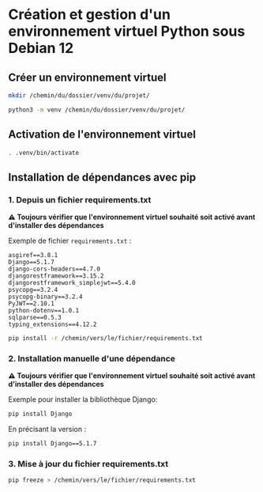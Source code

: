 # Création et gestion d'un environnement virtuel Python sous Debian 12

## Créer un environnement virtuel

```bash
mkdir /chemin/du/dossier/venv/du/projet/
```

```bash
python3 -m venv /chemin/du/dossier/venv/du/projet/
```

## Activation de l'environnement virtuel

```bash
. .venv/bin/activate
```

## Installation de dépendances avec pip

### 1. Depuis un fichier requirements.txt

**⚠️ Toujours vérifier que l'environnement virtuel souhaité soit activé avant d'installer des dépendances**

Exemple de fichier `requirements.txt` :

```
asgiref==3.8.1
Django==5.1.7
django-cors-headers==4.7.0
djangorestframework==3.15.2
djangorestframework_simplejwt==5.4.0
psycopg==3.2.4
psycopg-binary==3.2.4
PyJWT==2.10.1
python-dotenv==1.0.1
sqlparse==0.5.3
typing_extensions==4.12.2
```

```bash
pip install -r /chemin/vers/le/fichier/requirements.txt
```

### 2. Installation manuelle d'une dépendance

**⚠️ Toujours vérifier que l'environnement virtuel souhaité soit activé avant d'installer des dépendances**

Exemple pour installer la bibliothèque Django:

```bash
pip install Django
```

En précisant la version :

```bash
pip install Django==5.1.7
```

### 3. Mise à jour du fichier requirements.txt

```bash
pip freeze > /chemin/vers/le/fichier/requirements.txt
```

